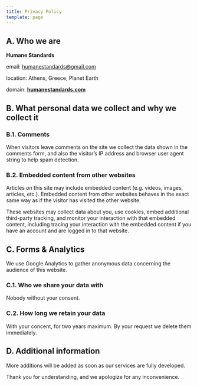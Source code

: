 ```yaml
---
title: Privacy Policy
template: page
---
```

## **A. Who we are**

**Humane Standards**

email: [humanestandards@gmail.com](mailto:humanestandards@gmail.com)

location: Athens, Greece, Planet Earth

domain: **[humanestandards.com](http://humanestandards.com/)**

## B. What personal data we collect and why we collect it

### B.1. Comments

When visitors leave comments on the site we collect the data shown in the comments form, and also the visitor’s IP address and browser user agent string to help spam detection.

### B.2. Embedded content from other websites

Articles on this site may include embedded content (e.g. videos, images, articles, etc.). Embedded content from other websites behaves in the exact same way as if the visitor has visited the other website.

These websites may collect data about you, use cookies, embed additional third-party tracking, and monitor your interaction with that embedded content, including tracing your interaction with the embedded content if you have an account and are logged in to that website.

## C. Forms & Analytics

We use Google Analytics to gather anonymous data concerning the audience of this website.

### C.1. Who we share your data with

Nobody without your consent.

### C.2. How long we retain your data

With your concent, for two years maximum. By your request we delete them immediately.

## D. Additional information

More additions will be added as soon as our services are fully developed.

Thank you for understanding, and we apologize for any inconvenience.